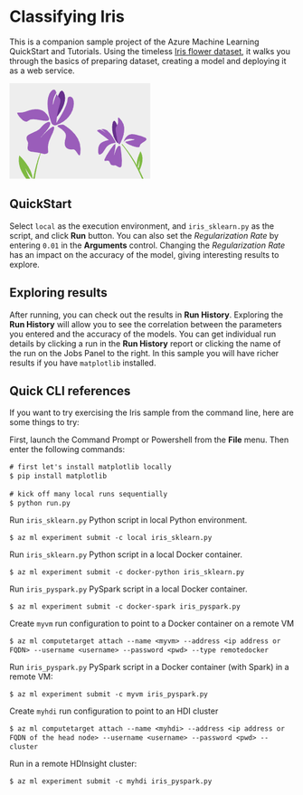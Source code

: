 # Classifying Iris

This is a companion sample project of the Azure Machine Learning QuickStart and Tutorials. Using the timeless [Iris flower dataset](https://en.wikipedia.org/wiki/Iris_flower_data_set), it walks you through the basics of preparing dataset, creating a model and deploying it as a web service.

![cover](./images/cover.png)

## QuickStart
Select `local` as the execution environment, and `iris_sklearn.py` as the script, and click **Run** button.  You can also set the _Regularization Rate_ by entering `0.01` in the **Arguments** control.  Changing the _Regularization Rate_ has an impact on the accuracy of the model, giving interesting results to explore.

## Exploring results
After running, you can check out the results in **Run History**.  Exploring the **Run History** will allow you to see the correlation between the parameters you entered and the accuracy of the models.  You can get individual run details by clicking a run in the **Run History** report or clicking the name of the run on the Jobs Panel to the right.  In this sample you will have richer results if you have `matplotlib` installed.

## Quick CLI references
If you want to try exercising the Iris sample from the command line, here are some things to try:

First, launch the Command Prompt or Powershell from the **File** menu. Then enter the following commands:

```
# first let's install matplotlib locally
$ pip install matplotlib

# kick off many local runs sequentially
$ python run.py
```

Run `iris_sklearn.py` Python script in local Python environment.
```
$ az ml experiment submit -c local iris_sklearn.py
```

Run `iris_sklearn.py` Python script in a local Docker container.
```
$ az ml experiment submit -c docker-python iris_sklearn.py
```

Run `iris_pyspark.py` PySpark script in a local Docker container.
```
$ az ml experiment submit -c docker-spark iris_pyspark.py
```

Create `myvm` run configuration to point to a Docker container on a remote VM
```
$ az ml computetarget attach --name <myvm> --address <ip address or FQDN> --username <username> --password <pwd> --type remotedocker
```

Run `iris_pyspark.py` PySpark script in a Docker container (with Spark) in a remote VM:
```
$ az ml experiment submit -c myvm iris_pyspark.py
```

Create `myhdi` run configuration to point to an HDI cluster
```
$ az ml computetarget attach --name <myhdi> --address <ip address or FQDN of the head node> --username <username> --password <pwd> --cluster
```

Run in a remote HDInsight cluster:
```
$ az ml experiment submit -c myhdi iris_pyspark.py
```

